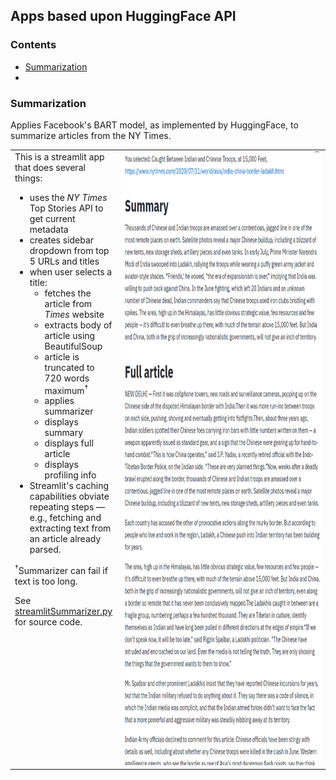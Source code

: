 ## Apps based upon HuggingFace API

### Contents

* [Summarization](#summarization)
* []()

### Summarization

Applies Facebook's BART model, as implemented by HuggingFace, to summarize articles from the NY Times.

<table>
<tr valign="top">
<td>This is a streamlit app that does several things:

* uses the <em>NY Times</em> Top Stories API to get current metadata
* creates sidebar dropdown from top 5 URLs and titles
* when user selects a title:
  * fetches the article from <em>Times</em> website
  * extracts body of article using BeautifulSoup
  * article is truncated to 720 words maximum<sup>&dagger;</sup>
  * applies summarizer
  * displays summary
  * displays full article
  * displays profiling info
* Streamlit's caching capabilities obviate repeating steps &mdash; e.g., fetching and extracting text from an article already parsed.

<sup>&dagger;</sup>Summarizer can fail if text is too long.

See [streamlitSummarizer.py](https://github.com/mw0/MLnotebooks/blob/master/HuggingFace/python/streamlitSummarizer.py) for source code.
</td><td width="743"><img src="SummarizerAppScreenshot1.png" width="743" height="982"</td>
</tr>
</table>

